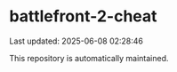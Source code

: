 # battlefront-2-cheat

Last updated: 2025-06-08 02:28:46

This repository is automatically maintained.
